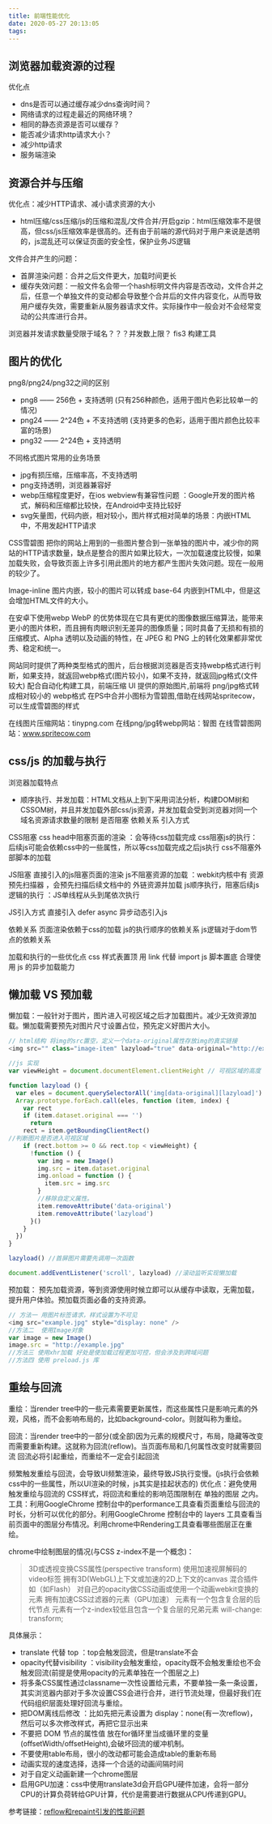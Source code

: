 ```yaml
---
title: 前端性能优化
date: 2020-05-27 20:13:05
tags:
---
```

## 浏览器加载资源的过程

优化点
- dns是否可以通过缓存减少dns查询时间？
- 网络请求的过程走最近的网络环境？
- 相同的静态资源是否可以缓存？
- 能否减少请求http请求大小？
- 减少http请求
- 服务端渲染

## 资源合并与压缩

优化点：减少HTTP请求、减小请求资源的大小
- html压缩/css压缩/js的压缩和混乱/文件合并/开启gzip：html压缩效率不是很高，但css/js压缩效率是很高的。还有由于前端的源代码对于用户来说是透明的，js混乱还可以保证页面的安全性，保护业务JS逻辑

文件合并产生的问题：
- 首屏渲染问题：合并之后文件更大，加载时间更长
- 缓存失效问题：一般文件名会带一个hash标明文件内容是否改动，文件合并之后，任意一个单独文件的变动都会导致整个合并后的文件内容变化，从而导致用户缓存失效，需要重新从服务器请求文件。实际操作中一般会对不会经常变动的公共库进行合并。

浏览器并发请求数量受限于域名？？？并发数上限？
fis3 构建工具
## 图片的优化

png8/png24/png32之间的区别
- png8 —— 256色 + 支持透明  (只有256种颜色，适用于图片色彩比较单一的情况)
- png24 —— 2^24色 + 不支持透明 (支持更多的色彩，适用于图片颜色比较丰富的场景)
- png32 —— 2^24色 + 支持透明 

不同格式图片常用的业务场景
- jpg有损压缩，压缩率高，不支持透明
- png支持透明，浏览器兼容好
- webp压缩程度更好，在ios webview有兼容性问题 ：Google开发的图片格式，解码和压缩都比较快，在Android中支持比较好
- svg矢量图，代码内嵌，相对较小，图片样式相对简单的场景：内嵌HTML中，不用发起HTTP请求

CSS雪碧图
把你的网站上用到的一些图片整合到一张单独的图片中，减少你的网站的HTTP请求数量，缺点是整合的图片如果比较大，一次加载速度比较慢，如果加载失败，会导致页面上许多引用此图片的地方都产生图片失效问题。现在一般用的较少了。

Image-inline
图片内嵌，较小的图片可以转成 base-64 内嵌到HTML中，但是这会增加HTML文件的大小。

在安卓下使用webp
WebP 的优势体现在它具有更优的图像数据压缩算法，能带来更小的图片体积，而且拥有肉眼识别无差异的图像质量；同时具备了无损和有损的压缩模式、Alpha 透明以及动画的特性，在 JPEG 和 PNG 上的转化效果都非常优秀、稳定和统一。

网站同时提供了两种类型格式的图片，后台根据浏览器是否支持webp格式进行判断，如果支持，就返回webp格式(图片较小)，如果不支持，就返回jpg格式(文件较大)
配合自动化构建工具，前端压缩 UI 提供的原始图片,前端将 png/jpg格式转成相对较小的 webp格式
在PS中合并小图标为雪碧图,借助在线网站spritecow，可以生成雪碧图的样式

在线图片压缩网站：tinypng.com
在线png/jpg转webp网站：智图 
在线雪碧图网站：www.spritecow.com

## css/js 的加载与执行
浏览器加载特点
- 顺序执行、并发加载：HTML文档从上到下采用词法分析，构建DOM树和CSSOM树，并且并发加载外部css/js资源，并发加载会受到浏览器对同一个域名资源请求数量的限制
是否阻塞
依赖关系
引入方式

CSS阻塞
css head中阻塞页面的渲染 ：会等待css加载完成
css阻塞js的执行：后续js可能会依赖css中的一些属性，所以等css加载完成之后js执行
css不阻塞外部脚本的加载

JS阻塞
直接引入的js阻塞页面的渲染
js不阻塞资源的加载 ：webkit内核中有 资源预先扫描器 ，会预先扫描后续文档中的 外链资源并加载
js顺序执行，阻塞后续js逻辑的执行 ：JS单线程从头到尾依次执行

JS引入方式
直接引入
defer
async
异步动态引入js

依赖关系
页面渲染依赖于css的加载
js的执行顺序的依赖关系
js逻辑对于dom节点的依赖关系

加载和执行的一些优化点
css 样式表置顶
用 link 代替 import
js 脚本置底
合理使用 js 的异步加载能力



## 懒加载 VS 预加载
懒加载：一般针对于图片，图片进入可视区域之后才加载图片。减少无效资源加载。懒加载需要预先对图片尺寸设置占位，预先定义好图片大小。
```js
// html结构 将img的src置空，定义一个data-original属性存放img的真实链接
<img src="" class="image-item" lazyload="true" data-original="http://example.jpg" />

//js 实现
var viewHeight = document.documentElement.clientHeight // 可视区域的高度

function lazyload () {
  var eles = document.querySelectorAll('img[data-original][lazyload]')
  Array.prototype.forEach.call(eles, function (item, index) {
    var rect
    if (item.dataset.original === '')
      return
    rect = item.getBoundingClientRect()
//判断图片是否进入可视区域
    if (rect.bottom >= 0 && rect.top < viewHeight) {
      !function () {
        var img = new Image()
        img.src = item.dataset.original
        img.onload = function () {
          item.src = img.src
        }
        //移除自定义属性。
        item.removeAttribute('data-original')
        item.removeAttribute('lazyload')
      }()
    }
  })
}

lazyload() //首屏图片需要先调用一次函数

document.addEventListener('scroll', lazyload) //滚动监听实现懒加载
```

预加载： 预先加载资源，等到资源使用时候立即可以从缓存中读取，无需加载，提升用户体验。预加载页面必备的支持资源。
```js
// 方法一 用图片标签请求，样式设置为不可见
<img src="example.jpg" style="display: none" />
//方法二  使用Image对象
var image = new Image()
image.src = "http://example.jpg"
//方法三 使用xhr加载 好处是使加载过程更加可控，但会涉及到跨域问题
//方法四 使用 preload.js 库
```
## 重绘与回流
重绘：当render tree中的一些元素需要更新属性，而这些属性只是影响元素的外观，风格，而不会影响布局的，比如background-color。则就叫称为重绘。
 
回流：当render tree中的一部分(或全部)因为元素的规模尺寸，布局，隐藏等改变而需要重新构建。这就称为回流(reflow)。当页面布局和几何属性改变时就需要回流
回流必将引起重绘，而重绘不一定会引起回流


频繁触发重绘与回流，会导致UI频繁渲染，最终导致JS执行变慢。(js执行会依赖css中的一些属性，所以UI渲染的时候，js其实是挂起状态的)
优化点：避免使用触发重绘与回流的 CSS样式，将回流和重绘的影响范围限制在 单独的图层 之内。
工具：利用GoogleChrome 控制台中的performance工具查看页面重绘与回流的时长，分析可以优化的部分。利用GoogleChrome 控制台中的 layers 工具查看当前页面中的图层分布情况。利用chrome中Rendering工具查看哪些图层正在重绘。

chrome中绘制图层的情况(与CSS z-index不是一个概念)：
>3D或透视变换CSS属性(perspective transform)
>使用加速视屏解码的video标签
>拥有3D(WebGL)上下文或加速的2D上下文的canvas
>混合插件如（如Flash）
>对自己的opacity做CSS动画或使用一个动画webkit变换的元素
>拥有加速CSS过滤器的元素（GPU加速）
>元素有一个包含复合层的后代节点
>元素有一个z-index较低且包含一个复合层的兄弟元素
>will-change: transform;

具体展示：
- translate 代替 top ：top会触发回流，但是translate不会
- opacity代替visibility ：visibility会触发重绘，opacity既不会触发重绘也不会触发回流(前提是使用opacity的元素单独在一个图层之上)
- 将多条CSS属性通过classname一次性设置给元素，不要单独一条一条设置，其实浏览器内部对于多次设置CSS会进行合并，进行节流处理，但最好我们在代码组织层面处理好回流与重绘。
- 把DOM离线后修改 ：比如先把元素设置为 display：none(有一次reflow)，然后可以多次修改样式，再把它显示出来
- 不要把 DOM 节点的属性值 放在for循环里当成循环里的变量(offsetWidth/offsetHeight),会破坏回流的缓冲机制。
- 不要使用table布局，很小的改动都可能会造成table的重新布局
- 动画实现的速度选择，选择一个合适的动画间隔时间
- 对于自定义动画新建一个chrome图层
- 启用GPU加速：css中使用translate3d会开启GPU硬件加速，会将一部分CPU的计算负荷转给GPU计算，代价是需要进行数据从CPU传递到GPU。

参考链接：[reflow和repaint引发的性能问题](https://juejin.im/post/5a9372895188257a6b06132e)
